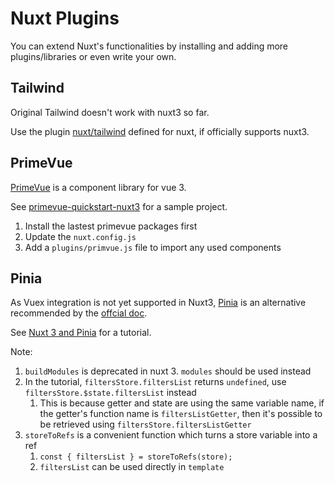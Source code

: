 # Nuxt Plugins

You can extend Nuxt's functionalities by installing and adding more plugins/libraries or even write your own.



## Tailwind

Original Tailwind doesn't work with nuxt3 so far.

Use the plugin [nuxt/tailwind](https://tailwindcss.nuxtjs.org/) defined for nuxt, if officially supports nuxt3.



## PrimeVue

[PrimeVue](https://www.primefaces.org/) is a component library for vue 3. 

See [primevue-quickstart-nuxt3](https://github.com/primefaces/primevue-quickstart-nuxt3) for a sample project.

1. Install the lastest primevue packages first
2. Update the `nuxt.config.js`
3. Add a `plugins/primvue.js` file to import any used components



## Pinia

As Vuex integration is not yet supported in Nuxt3, [Pinia](https://pinia.vuejs.org/) is an alternative recommended by the [offcial doc](https://v3.nuxtjs.org/migration/configuration#vuex).

See [Nuxt 3 and Pinia](https://dev.to/codybontecou/nuxt-3-and-pinia-473k) for a tutorial.

Note:

1. `buildModules` is deprecated in nuxt 3. `modules` should be used instead
2. In the tutorial, `filtersStore.filtersList` returns `undefined`, use `filtersStore.$state.filtersList` instead
   1. This is because getter and state are using the same variable name, if the getter's function name is `filtersListGetter`, then it's possible to be retrieved using `filtersStore.filtersListGetter`
3. `storeToRefs` is a convenient function which turns a store variable into a ref
   1. `const { filtersList } = storeToRefs(store);`
   2. `filtersList` can be used directly in `template`





